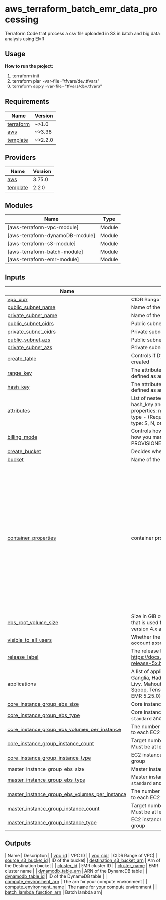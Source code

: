 # aws_terraform_batch_emr_data_processing

Terraform Code that process a csv file uploaded in S3 in batch and big data analysis using EMR

## Usage


**How to run the project:** 
1. terraform init
2. terraform plan -var-file="tfvars/dev.tfvars"
3. terraform apply -var-file="tfvars/dev.tfvars"
<!-- BEGIN_TF_DOCS -->
## Requirements

| Name | Version |
|------|---------|
| <a name="requirement_terraform"></a> [terraform](#requirement\_terraform) | ~>1.0 |
| <a name="requirement_aws"></a> [aws](#requirement\_aws) | ~>3.38 |
| <a name="requirement_template"></a> [template](#requirement\_template) | ~>2.2.0 |

## Providers

| Name | Version |
|------|---------|
| <a name="provider_aws"></a> [aws](#provider\_aws) | 3.75.0 |
| <a name="provider_template"></a> [template](#provider\_template) | 2.2.0 |

## Modules

| Name | Type |
|------|------|
| [aws-terraform-vpc-module]| Module |
| [aws-terraform-dynamoDB-module]| Module |
| [aws-terraform-s3-module] | Module |
| [aws-terraform-batch-module]| Module |
| [aws-terraform-emr-module]| Module |

## Inputs

| Name | Description | Type | Default | Required |
|------|-------------|------|---------|:--------:|
| <a name="vpc_cidr"></a> [vpc\_cidr](#vpc\_cidr) | CIDR Range for the VPC | `string` | `""` | yes |
| <a name="public_subnet_name"></a> [public\_subnet\_name](#public\_subnet\_name) | Name of the public subnet | `string` | `""` | yes |
| <a name="private_subnet_name"></a> [private\_subnet\_name](#private\_subnet\_name) | Name of the private subnet | `string` | `""` | yes |
| <a name="public_subnet_cidrs"></a> [public\_subnet\_cidrs](#public_subnet_cidrs) | Public subnet cidrs | `list(string)` | `[]` | no |
| <a name="private_subnet_cidrs"></a> [private\_subnet\_cidrs](#private\_subnet\_cidrs) | Private subnet cidrs | `list(string)` | `null` | yes |
| <a name="public_subnet_azs"></a> [public\_subnet\_azs](#public\_subnet\_azs) | Public subnet azs | `list(string)` | `null` | yes |
| <a name="private_subnet_azs"></a> [private_subnet_azs](#private\_subnet\_azs) | Private subnet az | `list(string)` | `null` | yes |
| <a name="input_create_table"></a> [create\_table](#input\_create\_table) | Controls if DynamoDB table and associated resources are created | `bool` | `true` | no |
| <a name="input_range_key"></a> [range\_key](#input\_range\_key) | The attribute to use as the range (sort) key. Must also be defined as an attribute | `string` | `null` | no |
| <a name="input_hash_key"></a> [hash\_key](#input\_hash\_key) | The attribute to use as the hash (partition) key. Must also be defined as an attribute | `string` | `null` | no |
| <a name="input_attributes"></a> [attributes](#input\_attributes) | List of nested attribute definitions. Only required for hash\_key and range\_key attributes. Each attribute has two properties: name - (Required) The name of the attribute, type - (Required) Attribute type, which must be a scalar type: S, N, or B for (S)tring, (N)umber or (B)inary data | `list(map(string))` | `[]` | no |
| <a name="input_billing_mode"></a> [billing\_mode](#input\_billing\_mode) | Controls how you are billed for read/write throughput and how you manage capacity. The valid values are PROVISIONED or PAY\_PER\_REQUEST | `string` | `"PAY_PER_REQUEST"` | no |
| <a name="create_bucket"></a> [create\_bucket](#create\_bucket) | Decides whether the bucket to be created or not | `bool` | `true` | yes |
| <a name="bucket"></a> [bucket](#bucket) | Name of the bucket | `any` | `[]` | no |
| <a name="input_container_properties"></a> [container\_properties](#input\_container\_properties) | container properties required in job defination | <pre>object({<br>    container_environment = list(list(map(any)))<br>    job_defination        = list(map(any))<br>  })</pre> | <pre>{<br>  "container_environment": [<br>    [<br>      {<br>        "name": "Service",<br>        "value": "Batch"<br>      },<br>      {<br>        "name": "Terraform",<br>        "value": "True"<br>      }<br>    ]<br>  ],<br>  "job_defination": [<br>    {<br>      "container_command": "ls -lrt",<br>      "container_image": "busybox",<br>      "container_memory": "512",<br>      "container_vcpu": "0.25",<br>      "fargate_platform_version": "1.4.0",<br>      "name": "job-defination"<br>    }<br>  ]<br>}</pre> | no |
| <a name="input_ebs_root_volume_size"></a> [ebs\_root\_volume\_size](#input\_ebs\_root\_volume\_size) | Size in GiB of the EBS root device volume of the Linux AMI that is used for each EC2 instance. Available in Amazon EMR version 4.x and later | `number` | `10` | no |
| <a name="input_visible_to_all_users"></a> [visible\_to\_all\_users](#input\_visible\_to\_all\_users) | Whether the job flow is visible to all IAM users of the AWS account associated with the job flow | `bool` | `true` | no |
| <a name="input_release_label"></a> [release\_label](#input\_release\_label) | The release label for the Amazon EMR release. https://docs.aws.amazon.com/emr/latest/ReleaseGuide/emr-release-5x.html | `string` | `"emr-5.25.0"` | no |
| <a name="input_applications"></a> [applications](#input\_applications) | A list of applications for the cluster. Valid values are: Flink, Ganglia, Hadoop, HBase, HCatalog, Hive, Hue, JupyterHub, Livy, Mahout, MXNet, Oozie, Phoenix, Pig, Presto, Spark, Sqoop, TensorFlow, Tez, Zeppelin, and ZooKeeper (as of EMR 5.25.0). Case insensitive | `list(string)` | n/a | yes |
| <a name="input_core_instance_group_ebs_size"></a> [core\_instance\_group\_ebs\_size](#input\_core\_instance\_group\_ebs\_size) | Core instances volume size, in gibibytes (GiB) | `number` | n/a | yes |
| <a name="input_core_instance_group_ebs_type"></a> [core\_instance\_group\_ebs\_type](#input\_core\_instance\_group\_ebs\_type) | Core instances volume type. Valid options are `gp2`, `io1`, `standard` and `st1` | `string` | `"gp2"` | no |
| <a name="input_core_instance_group_ebs_volumes_per_instance"></a> [core\_instance\_group\_ebs\_volumes\_per\_instance](#input\_core\_instance\_group\_ebs\_volumes\_per\_instance) | The number of EBS volumes with this configuration to attach to each EC2 instance in the Core instance group | `number` | `1` | no |
| <a name="input_core_instance_group_instance_count"></a> [core\_instance\_group\_instance\_count](#input\_core\_instance\_group\_instance\_count) | Target number of instances for the Core instance group. Must be at least 1 | `number` | `1` | no |
| <a name="input_core_instance_group_instance_type"></a> [core\_instance\_group\_instance\_type](#input\_core\_instance\_group\_instance\_type) | EC2 instance type for all instances in the Core instance group | `string` | n/a | yes |
| <a name="input_master_instance_group_ebs_size"></a> [master\_instance\_group\_ebs\_size](#input\_master\_instance\_group\_ebs\_size) | Master instances volume size, in gibibytes (GiB) | `number` | n/a | yes |
| <a name="input_master_instance_group_ebs_type"></a> [master\_instance\_group\_ebs\_type](#input\_master\_instance\_group\_ebs\_type) | Master instances volume type. Valid options are `gp2`, `io1`, `standard` and `st1` | `string` | `"gp2"` | no |
| <a name="input_master_instance_group_ebs_volumes_per_instance"></a> [master\_instance\_group\_ebs\_volumes\_per\_instance](#input\_master\_instance\_group\_ebs\_volumes\_per\_instance) | The number of EBS volumes with this configuration to attach to each EC2 instance in the Master instance group | `number` | `1` | no |
| <a name="input_master_instance_group_instance_count"></a> [master\_instance\_group\_instance\_count](#input\_master\_instance\_group\_instance\_count) | Target number of instances for the Master instance group. Must be at least 1 | `number` | `1` | no |
| <a name="input_master_instance_group_instance_type"></a> [master\_instance\_group\_instance\_type](#input\_master\_instance\_group\_instance\_type) | EC2 instance type for all instances in the Master instance group | `string` | n/a | yes |

## Outputs

| Name | Description |
| <a name="vpc_id"></a> [vpc\_id](#vpc\_id) | VPC ID |
| <a name="vpc_cidr"></a> [vpc\_cidr](#vpc\_cidr) | CIDR Range of VPC|
| <a name="source_s3_bucket_arn"></a> [source\_s3\_bucket\_id](#source\_s3\_buvket\_id) | ID of the bucket|
| <a name="destination_s3_bucket_arn"></a> [destination\_s3\_bucket\_arn](#destination\_s3\_bucket\_arn) | Arn of the Destination bucket |
| <a name="output_cluster_id"></a> [cluster\_id](#output\_cluster\_id) | EMR cluster ID |
| <a name="output_cluster_name"></a> [cluster\_name](#output\_cluster\_name) | EMR cluster name |
| <a name="output_dynamodb_table_arn"></a> [dynamodb\_table\_arn](#output\_dynamodb\_table\_arn) | ARN of the DynamoDB table |
| <a name="output_dynamodb_table_id"></a> [dynamodb\_table\_id](#output\_dynamodb\_table\_id) | ID of the DynamoDB table |
| <a name="output_compute_environment_arn"></a> [compute\_environment\_arn](#output\_compute\_environment\_arn) | The arn for your compute environment |
| <a name="output_compute_environment_name"></a> [compute\_environment\_name](#output\_compute\_environment\_name) | The name for your compute environment |
| <a name="batch_lambda_function_arn"></a> [batch\_lambda\_function\_arn](#batch\_lambda\_function\_arn) | Batch lambda arn|
<!-- markdownlint-restore -->
<!-- END_TF_DOCS -->